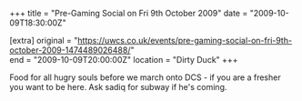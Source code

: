 +++
title = "Pre-Gaming Social on Fri 9th October 2009"
date = "2009-10-09T18:30:00Z"

[extra]
original = "https://uwcs.co.uk/events/pre-gaming-social-on-fri-9th-october-2009-1474489026488/"    
end = "2009-10-09T20:00:00Z"
location = "Dirty Duck"
+++

Food for all hugry souls before we march onto DCS - if you are a fresher you want to be here. Ask sadiq for subway if he's coming.

